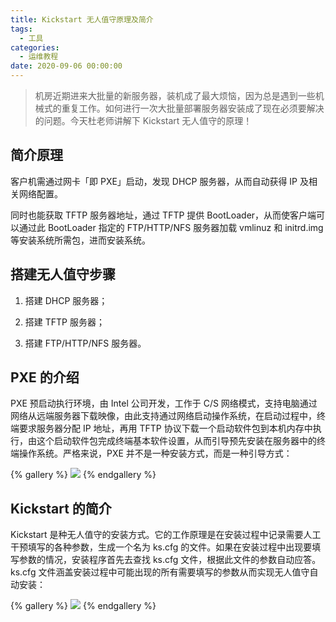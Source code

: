 ```yaml
---
title: Kickstart 无人值守原理及简介
tags:
  - 工具
categories:
  - 运维教程
date: 2020-09-06 00:00:00
---
```


> 机房近期进来大批量的新服务器，装机成了最大烦恼，因为总是遇到一些机械式的重复工作。如何进行一次大批量部署服务器安装成了现在必须要解决的问题。今天杜老师讲解下 Kickstart 无人值守的原理！

<!-- more -->

## 简介原理

客户机需通过网卡「即 PXE」启动，发现 DHCP 服务器，从而自动获得 IP 及相关网络配置。

同时也能获取 TFTP 服务器地址，通过 TFTP 提供 BootLoader，从而使客户端可以通过此 BootLoader 指定的 FTP/HTTP/NFS 服务器加载 vmlinuz 和 initrd.img 等安装系统所需包，进而安装系统。

## 搭建无人值守步骤

1. 搭建 DHCP 服务器；

2. 搭建 TFTP 服务器；

3. 搭建 FTP/HTTP/NFS 服务器。

## PXE 的介绍

PXE 预启动执行环境，由 Intel 公司开发，工作于 C/S 网络模式，支持电脑通过网络从远端服务器下载映像，由此支持通过网络启动操作系统，在启动过程中，终端要求服务器分配 IP 地址，再用 TFTP 协议下载一个启动软件包到本机内存中执行，由这个启动软件包完成终端基本软件设置，从而引导预先安装在服务器中的终端操作系统。严格来说，PXE 并不是一种安装方式，而是一种引导方式：

{% gallery %}
![](https://cdn.dusays.com/2020/09/259-1.jpg)
{% endgallery %}

## Kickstart 的简介

Kickstart 是种无人值守的安装方式。它的工作原理是在安装过程中记录需要人工干预填写的各种参数，生成一个名为 ks.cfg 的文件。如果在安装过程中出现要填写参数的情况，安装程序首先去查找 ks.cfg 文件，根据此文件的参数自动应答。ks.cfg 文件涵盖安装过程中可能出现的所有需要填写的参数从而实现无人值守自动安装：

{% gallery %}
![](https://cdn.dusays.com/2020/09/259-2.jpg)
{% endgallery %}
